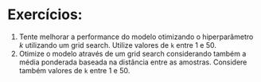 # Exercícios:

1. Tente melhorar a performance do modelo otimizando o hiperparâmetro $k$ utilizando um grid search. Utilize valores de `k` entre 1 e 50.
1. Otimize o modelo através de um grid search considerando também a média ponderada baseada na distância entre as amostras. Considere também valores de `k` entre 1 e 50.
